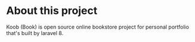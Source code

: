 # About this project

Koob (Book) is open source online bookstore project for personal portfolio that's built by laravel 8.
